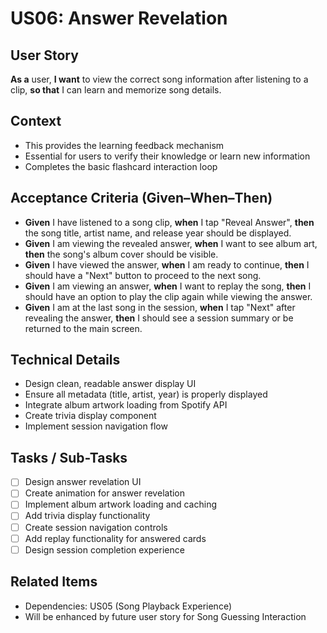 # US06: Answer Revelation

## User Story
**As a** user, **I want** to view the correct song information after listening to a clip, **so that** I can learn and memorize song details.

## Context
- This provides the learning feedback mechanism
- Essential for users to verify their knowledge or learn new information
- Completes the basic flashcard interaction loop

## Acceptance Criteria (Given–When–Then)
- **Given** I have listened to a song clip, **when** I tap "Reveal Answer", **then** the song title, artist name, and release year should be displayed.
- **Given** I am viewing the revealed answer, **when** I want to see album art, **then** the song's album cover should be visible.
- **Given** I have viewed the answer, **when** I am ready to continue, **then** I should have a "Next" button to proceed to the next song.
- **Given** I am viewing an answer, **when** I want to replay the song, **then** I should have an option to play the clip again while viewing the answer.
- **Given** I am at the last song in the session, **when** I tap "Next" after revealing the answer, **then** I should see a session summary or be returned to the main screen.

## Technical Details
- Design clean, readable answer display UI
- Ensure all metadata (title, artist, year) is properly displayed
- Integrate album artwork loading from Spotify API
- Create trivia display component
- Implement session navigation flow

## Tasks / Sub-Tasks
- [ ] Design answer revelation UI
- [ ] Create animation for answer revelation
- [ ] Implement album artwork loading and caching
- [ ] Add trivia display functionality
- [ ] Create session navigation controls
- [ ] Add replay functionality for answered cards
- [ ] Design session completion experience

## Related Items
- Dependencies: US05 (Song Playback Experience)
- Will be enhanced by future user story for Song Guessing Interaction